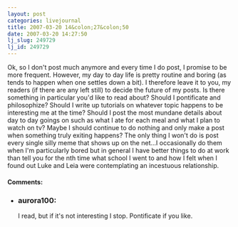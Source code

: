 ```yaml
---
layout: post
categories: livejournal
title: 2007-03-20 14&colon;27&colon;50
date: 2007-03-20 14:27:50
lj_slug: 249729
lj_id: 249729
---
```

Ok, so I don't post much anymore and every time I do post, I promise to be more frequent. However, my day to day life is pretty routine and boring (as tends to happen when one settles down a bit). I therefore leave it to you, my readers (if there are any left still) to decide the future of my posts. Is there something in particular you'd like to read about? Should I pontificate and philosophize? Should I write up tutorials on whatever topic happens to be interesting me at the time? Should I post the most mundane details about day to day goings on such as what I ate for each meal and what I plan to watch on tv? Maybe I should continue to do nothing and only make a post when something truly exiting happens? The only thing I won't do is post every single silly meme that shows up on the net...I occasionally do them when I'm particularly bored but in general I have better things to do at work than tell you for the nth time what school I went to and how I felt when I found out Luke and Leia were contemplating an incestuous relationship.


<div id="comments"><h4>Comments:</h4><div class="lj-comments"><ul>
<li><h3>aurora100: </h3>
<a id="comment-759"></a>
<p>I read, but if it's not interesting I stop.  Pontificate if you like.  </p>
</li>
</ul></div></div>
